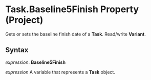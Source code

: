 
# Task.Baseline5Finish Property (Project)

Gets or sets the baseline finish date of a  **Task**. Read/write **Variant**.


## Syntax

 _expression_. **Baseline5Finish**

 _expression_ A variable that represents a **Task** object.

